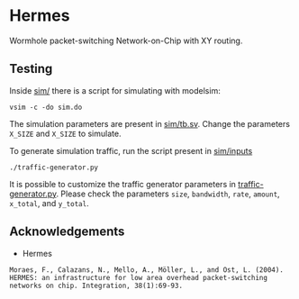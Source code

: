 # Hermes

Wormhole packet-switching Network-on-Chip with XY routing.

## Testing

Inside [sim/](sim/) there is a script for simulating with modelsim:
```
vsim -c -do sim.do
```

The simulation parameters are present in [sim/tb.sv](sim/tb.sv).
Change the parameters `X_SIZE` and `X_SIZE` to simulate.

To generate simulation traffic, run the script present in [sim/inputs](sim/inputs/)
```
./traffic-generator.py
```

It is possible to customize the traffic generator parameters in [traffic-generator.py](sim/inputs/traffic-generator.py).
Please check the parameters `size`, `bandwidth`, `rate`, `amount`, `x_total`, and `y_total`.

## Acknowledgements

* Hermes
```
Moraes, F., Calazans, N., Mello, A., Möller, L., and Ost, L. (2004). HERMES: an infrastructure for low area overhead packet-switching networks on chip. Integration, 38(1):69-93.
```
